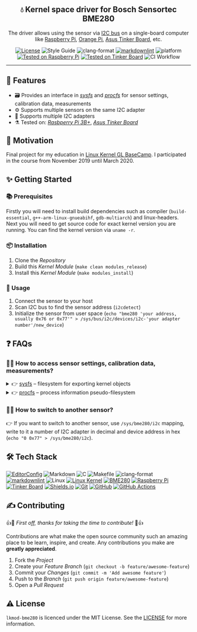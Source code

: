 <!-- markdownlint-disable MD033 -->
<!-- markdownlint-disable MD041 -->

<div align="center">
  <h2 align="center">💧 Kernel space driver for Bosch Sensortec BME280</h2>
  <p align="center">
    The driver allows using the sensor via
    <a href="https://www.i2c-bus.org" aria-label="I2C Bus">I2C bus</a> on a
    single-board computer like
    <a href="https://www.raspberrypi.com" aria-label="Raspberry Pi">Raspberry Pi</a>,
    <a href="http://www.orangepi.org" aria-label="Orange Pi">Orange Pi</a>,
    <a href="https://tinker-board.asus.com/product/tinker-board.html"
      aria-label="Asus Tinker Board">Asus Tinker Board</a>, etc.
  </p>

  <p id="shields" align="center" markdown="1">

[![License](https://img.shields.io/badge/license-MIT-3178C6?style=flat)](LICENSE)
![Style Guide](https://img.shields.io/badge/code%20style-linux-FFC557?style=flat)
![clang-format](https://img.shields.io/badge/formatter-clang--format-262D3A?style=flat)
[![markdownlint](https://img.shields.io/badge/linter-markdownlint-000?style=flat)][github-markdownlint]
![platform](https://img.shields.io/badge/platform-linux-FFC557?style=flat)
[![Tested on Raspberry Pi](https://img.shields.io/badge/tested%20on-raspberry%20pi-A22846)][raspberrypi]
[![Tested on Tinker Board](https://img.shields.io/badge/tested%20on-tinker%20board-005571)][tinker-board]
![CI Workflow](https://github.com/malokhvii-eduard/lkmod-bme280/actions/workflows/ci.yml/badge.svg)

  </p>
</div>

---

## 🎉 Features

- 🗃️ Provides an interface in [*sysfs*][man-sysfs] and
[*procfs*][man-proc] for sensor settings, calibration data, measurements
- ⚙️ Supports multiple sensors on the same I2C adapter
- 🔌 Supports multiple I2C adapters
- ⚗️ Tested on: [*Rasbperry Pi 3B+*][raspberrypi],
[*Asus Tinker Board*][tinker-board]

## 🌻 Motivation

Final project for my education in
[Linux Kernel GL BaseCamp][linux-kernel-basecamp]. I participated in
the course from November 2019 until March 2020.

## ✨ Getting Started

### 📚 Prerequisites

Firstly you will need to install build dependencies such as compiler
(`build-essential`, `g++-arm-linux-gnueabihf`, `gdb-multiarch`) and
linux-headers. Next you will need to get source code for exact kernel version
you are running. You can find the kernel version via `uname -r`.

### 📦 Installation

1. Clone the *Repository*
2. Build this *Kernel Module* (`make clean modules_release`)
3. Install this *Kernel Module* (`make modules_install`)

### 👀 Usage

1. Connect the sensor to your host
2. Scan I2C bus to find the sensor address (`i2cdetect`)
3. Initialize the sensor from user space (`echo "bme280 'your address, usually
0x76 or 0x77'" > /sys/bus/i2c/devices/i2c-'your adapter number'/new_device`)

## ❓ FAQs

<!-- FAQ 1 -->
<!-- markdownlint-disable MD013 -->
### 🙋‍♂️ How to access sensor settings, calibration data, measurements?
<!-- markdownlint-enable MD013 -->

<details>
  <summary>
    👉
    <a href="https://man7.org/linux/man-pages/man5/sysfs.5.html"
      aria-label="filesystem for exporting kernel objects">sysfs</a>
    &ndash; filesystem for exporting kernel objects
  </summary>
  <br>

| Mapping                        | Operations | Description                    |
| ------------------------------ | ---------- | ------------------------------ |
| /sys/class/bme280/i2c          | read/write | I2C adapter and device address |
| /sys/class/bme280/chip_id      | read       | Chip identifier                |
| /sys/class/bme280/reset        | write      | Reset                          |
| /sys/class/bme280/mode         | read/write | Power mode                     |
| /sys/class/bme280/osrs_p       | read/write | Pressure oversampling          |
| /sys/class/bme280/osrs_t       | read/write | Temperature oversampling       |
| /sys/class/bme280/osrs_h       | read/write | Humidity oversampling          |
| /sys/class/bme280/filter       | read/write | Filter coefficient             |
| /sys/class/bme280/standby_time | read/write | Standby time                   |
| /sys/class/bme280/pressure     | read       | Pressure (Pa)                  |
| /sys/class/bme280/temperature  | read       | Temperature (°C * 100)         |
| /sys/class/bme280/humidity     | read       | Humidity (% * 1024)            |

</details>

<details>
  <summary>
    👉
    <a href="https://man7.org/linux/man-pages/man5/proc.5.html"
      aria-label="process information pseudo-filesystem">procfs</a>
    &ndash; process information pseudo-filesystem</i>
  </summary>
  <br>

| Mapping           | Operations | Description                   |
| ----------------- | ---------- | ----------------------------- |
| /proc/bme280info  | read       | Device information as a table |
| /proc/bme280calib | read       | Calibration data as a table   |

</details>

<!-- FAQ 2 -->
### 🙋‍♂️ How to switch to another sensor?

👉 If you want to switch to another sensor, use `/sys/bme280/i2c`
mapping, write to it a number of I2C adapter in decimal and device address in
hex (`echo "0 0x77" > /sys/bme280/i2c`).

## 🛠️ Tech Stack

<!-- markdownlint-disable MD013 -->
[![EditorConfig](https://img.shields.io/badge/EditorConfig-FEFEFE?logo=editorconfig&logoColor=000&style=flat)][editorconfig]
![Markdown](https://img.shields.io/badge/Markdown-000?logo=markdown&logoColor=fff&style=flat)
![C](https://img.shields.io/badge/C-A8B9CC?logo=c&logoColor=fff&style=flat)
![Makefile](https://img.shields.io/badge/Make-A42E2B?logo=gnu&logoColor=fff&style=flat)
![clang-format](https://img.shields.io/badge/clang--format-262D3A?logo=llvm&logoColor=fff&style=flat)
[![markdownlint](https://img.shields.io/badge/markdownlint-000?logo=markdown&logoColor=fff&style=flat)][github-markdownlint]
![Linux](https://img.shields.io/badge/Linux-FFC557?logo=linux&logoColor=000&style=flat)
[![Linux Kernel](https://img.shields.io/badge/Linux%20Kernel-FFC557?logo=linux&logoColor=000&style=flat)](github-linux)
[![BME280](https://img.shields.io/badge/BME280-EA0016?logo=bosch&logoColor=fff&style=flat)][bosch-sensortec-bme280]
[![Raspberry Pi](https://img.shields.io/badge/Raspberry%20Pi-A22846?logo=raspberrypi&logoColor=fff&style=flat)][raspberrypi]
[![Tinker Board](https://img.shields.io/badge/Tinker%20Board-005571?logo=asus&logoColor=fff&style=flat)][tinker-board]
[![Shields.io](https://img.shields.io/badge/Shields.io-000?logo=shieldsdotio&logoColor=fff&style=flat)][shields]
[![Git](https://img.shields.io/badge/Git-F05032?logo=git&logoColor=fff&style=flat)][git-scm]
[![GitHub](https://img.shields.io/badge/GitHub-181717?logo=github&logoColor=fff&style=flat)][github]
[![GitHub Actions](https://img.shields.io/badge/GitHub%20Actions-2088FF?logo=githubactions&logoColor=fff&style=flat)][github-actions]
<!-- markdownlint-enable MD013 -->

## ✍️ Contributing

👍🎉 *First off, thanks for taking the time to contribute!* 🎉👍

Contributions are what make the open source community such an amazing place to
be learn, inspire, and create. Any contributions you make are **greatly
appreciated**.

1. Fork the *Project*
2. Create your *Feature Branch* (`git checkout -b feature/awesome-feature`)
3. Commit your *Changes* (`git commit -m 'Add awesome feature'`)
4. Push to the *Branch* (`git push origin feature/awesome-feature`)
5. Open a *Pull Request*

## ⚠️ License

`lkmod-bme280` is licenced under the MIT License. See the [LICENSE](LICENSE) for
more information.

<!-- markdownlint-disable MD013 -->
<!-- Linux manual links -->
[man-proc]: https://man7.org/linux/man-pages/man5/proc.5.html
[man-sysfs]: https://man7.org/linux/man-pages/man5/sysfs.5.html

<!-- Github links -->
[github-actions]: https://docs.github.com/en/actions
[github-linux]: https://github.com/torvalds/linux
[github-markdownlint]: https://github.com/DavidAnson/markdownlint
[github-simple-icons]: https://github.com/simple-icons/simple-icons
[github]: https://github.com

<!-- Other links -->
[bosch-sensortec-bme280]: https://www.bosch-sensortec.com/products/environmental-sensors/humidity-sensors-bme280
[editorconfig]: https://editorconfig.org
[git-scm]: https://git-scm.com
[linux-kernel-basecamp]: https://www.globallogic.com/ua/gl-basecamp/linux-kernel/
[raspberrypi]: https://www.raspberrypi.com
[shields]: https://shields.io
[tinker-board]: https://tinker-board.asus.com/product/tinker-board.html
